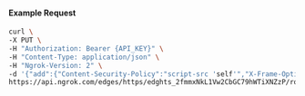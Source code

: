 <!-- Code generated for API Clients. DO NOT EDIT. -->

#### Example Request

```bash
curl \
-X PUT \
-H "Authorization: Bearer {API_KEY}" \
-H "Content-Type: application/json" \
-H "Ngrok-Version: 2" \
-d '{"add":{"Content-Security-Policy":"script-src 'self'","X-Frame-Options":"DENY"},"enabled":true}' \
https://api.ngrok.com/edges/https/edghts_2fmmxNkL1Vw2CbGC79hWTiXNZzP/routes/edghtsrt_2fmmxO8Np5YKvEqnaZQLL6KkxCC/response_headers
```
